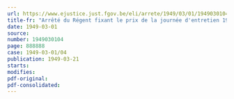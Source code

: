 ```yaml
---
url: https://www.ejustice.just.fgov.be/eli/arrete/1949/03/01/1949030104/justel
title-fr: "Arrêté du Régent fixant le prix de la journée d'entretien 1949 dans les établissements pour malades mentaux"
date: 1949-03-01
source:
number: 1949030104
page: 888888
case: 1949-03-01/04
publication: 1949-03-21
starts:
modifies:
pdf-original:
pdf-consolidated:
---
```


